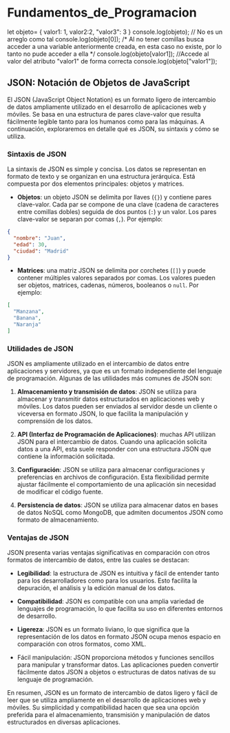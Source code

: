 # Fundamentos_de_Programacion

let objeto= {
    valor1: 1,
    valor2:2,
    "valor3": 3
}
console.log(objeto);
// No  es un arreglo como tal
console.log(objeto[0]);
/*
Al no tener comillas busca acceder a una variable anteriormente
creada, en esta caso no existe, por lo tanto no pude acceder a ella
*/
console.log(objeto[valor1]);
//Accede al valor del atributo "valor1" de forma correcta
console.log(objeto["valor1"]);

## JSON: Notación de Objetos de JavaScript

El JSON (JavaScript Object Notation) es un formato ligero de intercambio de datos ampliamente utilizado en el desarrollo de aplicaciones web y móviles. Se basa en una estructura de pares clave-valor que resulta fácilmente legible tanto para los humanos como para las máquinas. A continuación, exploraremos en detalle qué es JSON, su sintaxis y cómo se utiliza.

### Sintaxis de JSON

La sintaxis de JSON es simple y concisa. Los datos se representan en formato de texto y se organizan en una estructura jerárquica. Está compuesta por dos elementos principales: objetos y matrices.

- **Objetos**: un objeto JSON se delimita por llaves (`{}`) y contiene pares clave-valor. Cada par se compone de una clave (cadena de caracteres entre comillas dobles) seguida de dos puntos (`:`) y un valor. Los pares clave-valor se separan por comas (`,`). Por ejemplo:
```json
{
  "nombre": "Juan",
  "edad": 30,
  "ciudad": "Madrid"
}
```

- **Matrices**: una matriz JSON se delimita por corchetes (`[]`) y puede contener múltiples valores separados por comas. Los valores pueden ser objetos, matrices, cadenas, números, booleanos o `null`. Por ejemplo:
```json
[
  "Manzana",
  "Banana",
  "Naranja"
]
```

### Utilidades de JSON

JSON es ampliamente utilizado en el intercambio de datos entre aplicaciones y servidores, ya que es un formato independiente del lenguaje de programación. Algunas de las utilidades más comunes de JSON son:

1. **Almacenamiento y transmisión de datos**: JSON se utiliza para almacenar y transmitir datos estructurados en aplicaciones web y móviles. Los datos pueden ser enviados al servidor desde un cliente o viceversa en formato JSON, lo que facilita la manipulación y comprensión de los datos.

2. **API (Interfaz de Programación de Aplicaciones)**: muchas API utilizan JSON para el intercambio de datos. Cuando una aplicación solicita datos a una API, esta suele responder con una estructura JSON que contiene la información solicitada.

3. **Configuración**: JSON se utiliza para almacenar configuraciones y preferencias en archivos de configuración. Esta flexibilidad permite ajustar fácilmente el comportamiento de una aplicación sin necesidad de modificar el código fuente.

4. **Persistencia de datos**: JSON se utiliza para almacenar datos en bases de datos NoSQL como MongoDB, que admiten documentos JSON como formato de almacenamiento.

### Ventajas de JSON

JSON presenta varias ventajas significativas en comparación con otros formatos de intercambio de datos, entre las cuales se destacan:

- **Legibilidad**: la estructura de JSON es intuitiva y fácil de entender tanto para los desarrolladores como para los usuarios. Esto facilita la depuración, el análisis y la edición manual de los datos.

- **Compatibilidad**: JSON es compatible con una amplia variedad de lenguajes de programación, lo que facilita su uso en diferentes entornos de desarrollo.

- **Ligereza**: JSON es un formato liviano, lo que significa que la representación de los datos en formato JSON ocupa menos espacio en comparación con otros formatos, como XML.

- Fácil manipulación: JSON proporciona métodos y funciones sencillos para manipular y transformar datos. Las aplicaciones pueden convertir fácilmente datos JSON a objetos o estructuras de datos nativas de su lenguaje de programación.

En resumen, JSON es un formato de intercambio de datos ligero y fácil de leer que se utiliza ampliamente en el desarrollo de aplicaciones web y móviles. Su simplicidad y compatibilidad hacen que sea una opción preferida para el almacenamiento, transmisión y manipulación de datos estructurados en diversas aplicaciones.
